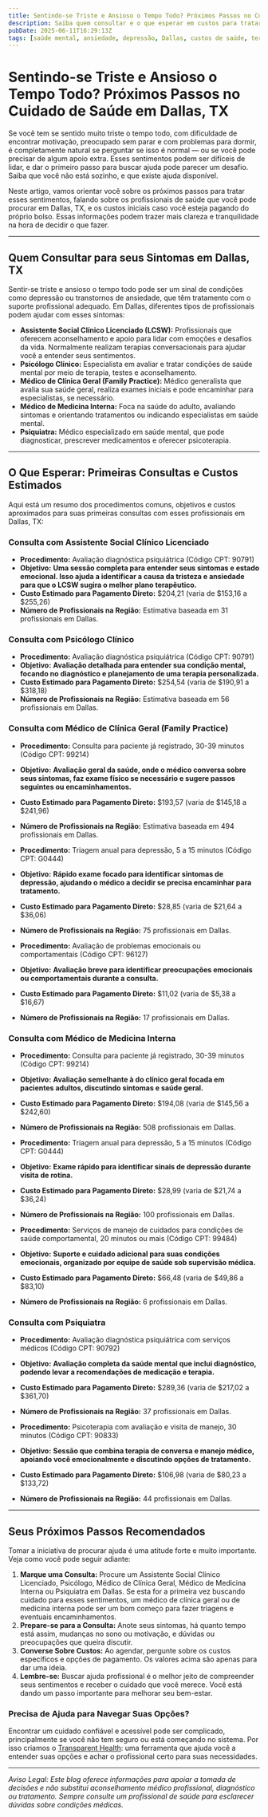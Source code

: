 ```yaml
---
title: Sentindo-se Triste e Ansioso o Tempo Todo? Próximos Passos no Cuidado de Saúde em Dallas, TX  
description: Saiba quem consultar e o que esperar em custos para tratar tristeza e ansiedade constantes em Dallas, TX, com orientações claras para obter ajuda.  
pubDate: 2025-06-11T16:29:13Z  
tags: [saúde mental, ansiedade, depressão, Dallas, custos de saúde, terapia, psiquiatria]  
---
```


# Sentindo-se Triste e Ansioso o Tempo Todo? Próximos Passos no Cuidado de Saúde em Dallas, TX

Se você tem se sentido muito triste o tempo todo, com dificuldade de encontrar motivação, preocupado sem parar e com problemas para dormir, é completamente natural se perguntar se isso é normal — ou se você pode precisar de algum apoio extra. Esses sentimentos podem ser difíceis de lidar, e dar o primeiro passo para buscar ajuda pode parecer um desafio. Saiba que você não está sozinho, e que existe ajuda disponível.

Neste artigo, vamos orientar você sobre os próximos passos para tratar esses sentimentos, falando sobre os profissionais de saúde que você pode procurar em Dallas, TX, e os custos iniciais caso você esteja pagando do próprio bolso. Essas informações podem trazer mais clareza e tranquilidade na hora de decidir o que fazer.

---

## Quem Consultar para seus Sintomas em Dallas, TX

Sentir-se triste e ansioso o tempo todo pode ser um sinal de condições como depressão ou transtornos de ansiedade, que têm tratamento com o suporte profissional adequado. Em Dallas, diferentes tipos de profissionais podem ajudar com esses sintomas:

- **Assistente Social Clínico Licenciado (LCSW):** Profissionais que oferecem aconselhamento e apoio para lidar com emoções e desafios da vida. Normalmente realizam terapias conversacionais para ajudar você a entender seus sentimentos.
- **Psicólogo Clínico:** Especialista em avaliar e tratar condições de saúde mental por meio de terapia, testes e aconselhamento.
- **Médico de Clínica Geral (Family Practice):** Médico generalista que avalia sua saúde geral, realiza exames iniciais e pode encaminhar para especialistas, se necessário.
- **Médico de Medicina Interna:** Foca na saúde do adulto, avaliando sintomas e orientando tratamentos ou indicando especialistas em saúde mental.
- **Psiquiatra:** Médico especializado em saúde mental, que pode diagnosticar, prescrever medicamentos e oferecer psicoterapia.

---

## O Que Esperar: Primeiras Consultas e Custos Estimados

Aqui está um resumo dos procedimentos comuns, objetivos e custos aproximados para suas primeiras consultas com esses profissionais em Dallas, TX:

### Consulta com Assistente Social Clínico Licenciado

- **Procedimento:** Avaliação diagnóstica psiquiátrica (Código CPT: 90791)  
- **Objetivo:** **Uma sessão completa para entender seus sintomas e estado emocional. Isso ajuda a identificar a causa da tristeza e ansiedade para que o LCSW sugira o melhor plano terapêutico.**  
- **Custo Estimado para Pagamento Direto:** $204,21 (varia de $153,16 a $255,26)  
- **Número de Profissionais na Região:** Estimativa baseada em 31 profissionais em Dallas.

### Consulta com Psicólogo Clínico

- **Procedimento:** Avaliação diagnóstica psiquiátrica (Código CPT: 90791)  
- **Objetivo:** **Avaliação detalhada para entender sua condição mental, focando no diagnóstico e planejamento de uma terapia personalizada.**  
- **Custo Estimado para Pagamento Direto:** $254,54 (varia de $190,91 a $318,18)  
- **Número de Profissionais na Região:** Estimativa baseada em 56 profissionais em Dallas.

### Consulta com Médico de Clínica Geral (Family Practice)

- **Procedimento:** Consulta para paciente já registrado, 30-39 minutos (Código CPT: 99214)  
- **Objetivo:** **Avaliação geral da saúde, onde o médico conversa sobre seus sintomas, faz exame físico se necessário e sugere passos seguintes ou encaminhamentos.**  
- **Custo Estimado para Pagamento Direto:** $193,57 (varia de $145,18 a $241,96)  
- **Número de Profissionais na Região:** Estimativa baseada em 494 profissionais em Dallas.

- **Procedimento:** Triagem anual para depressão, 5 a 15 minutos (Código CPT: G0444)  
- **Objetivo:** **Rápido exame focado para identificar sintomas de depressão, ajudando o médico a decidir se precisa encaminhar para tratamento.**  
- **Custo Estimado para Pagamento Direto:** $28,85 (varia de $21,64 a $36,06)  
- **Número de Profissionais na Região:** 75 profissionais em Dallas.

- **Procedimento:** Avaliação de problemas emocionais ou comportamentais (Código CPT: 96127)  
- **Objetivo:** **Avaliação breve para identificar preocupações emocionais ou comportamentais durante a consulta.**  
- **Custo Estimado para Pagamento Direto:** $11,02 (varia de $5,38 a $16,67)  
- **Número de Profissionais na Região:** 17 profissionais em Dallas.

### Consulta com Médico de Medicina Interna

- **Procedimento:** Consulta para paciente já registrado, 30-39 minutos (Código CPT: 99214)  
- **Objetivo:** **Avaliação semelhante à do clínico geral focada em pacientes adultos, discutindo sintomas e saúde geral.**  
- **Custo Estimado para Pagamento Direto:** $194,08 (varia de $145,56 a $242,60)  
- **Número de Profissionais na Região:** 508 profissionais em Dallas.

- **Procedimento:** Triagem anual para depressão, 5 a 15 minutos (Código CPT: G0444)  
- **Objetivo:** **Exame rápido para identificar sinais de depressão durante visita de rotina.**  
- **Custo Estimado para Pagamento Direto:** $28,99 (varia de $21,74 a $36,24)  
- **Número de Profissionais na Região:** 100 profissionais em Dallas.

- **Procedimento:** Serviços de manejo de cuidados para condições de saúde comportamental, 20 minutos ou mais (Código CPT: 99484)  
- **Objetivo:** **Suporte e cuidado adicional para suas condições emocionais, organizado por equipe de saúde sob supervisão médica.**  
- **Custo Estimado para Pagamento Direto:** $66,48 (varia de $49,86 a $83,10)  
- **Número de Profissionais na Região:** 6 profissionais em Dallas.

### Consulta com Psiquiatra

- **Procedimento:** Avaliação diagnóstica psiquiátrica com serviços médicos (Código CPT: 90792)  
- **Objetivo:** **Avaliação completa da saúde mental que inclui diagnóstico, podendo levar a recomendações de medicação e terapia.**  
- **Custo Estimado para Pagamento Direto:** $289,36 (varia de $217,02 a $361,70)  
- **Número de Profissionais na Região:** 37 profissionais em Dallas.

- **Procedimento:** Psicoterapia com avaliação e visita de manejo, 30 minutos (Código CPT: 90833)  
- **Objetivo:** **Sessão que combina terapia de conversa e manejo médico, apoiando você emocionalmente e discutindo opções de tratamento.**  
- **Custo Estimado para Pagamento Direto:** $106,98 (varia de $80,23 a $133,72)  
- **Número de Profissionais na Região:** 44 profissionais em Dallas.

---

## Seus Próximos Passos Recomendados

Tomar a iniciativa de procurar ajuda é uma atitude forte e muito importante. Veja como você pode seguir adiante:

1. **Marque uma Consulta:** Procure um Assistente Social Clínico Licenciado, Psicólogo, Médico de Clínica Geral, Médico de Medicina Interna ou Psiquiatra em Dallas. Se esta for a primeira vez buscando cuidado para esses sentimentos, um médico de clínica geral ou de medicina interna pode ser um bom começo para fazer triagens e eventuais encaminhamentos.
2. **Prepare-se para a Consulta:** Anote seus sintomas, há quanto tempo está assim, mudanças no sono ou motivação, e dúvidas ou preocupações que queira discutir.
3. **Converse Sobre Custos:** Ao agendar, pergunte sobre os custos específicos e opções de pagamento. Os valores acima são apenas para dar uma ideia.
4. **Lembre-se:** Buscar ajuda profissional é o melhor jeito de compreender seus sentimentos e receber o cuidado que você merece. Você está dando um passo importante para melhorar seu bem-estar.

### Precisa de Ajuda para Navegar Suas Opções?

Encontrar um cuidado confiável e acessível pode ser complicado, principalmente se você não tem seguro ou está começando no sistema. Por isso criamos o [Transparent Health](https://transparenthealth.ai): uma ferramenta que ajuda você a entender suas opções e achar o profissional certo para suas necessidades.

---

*Aviso Legal: Este blog oferece informações para apoiar a tomada de decisões e não substitui aconselhamento médico profissional, diagnóstico ou tratamento. Sempre consulte um profissional de saúde para esclarecer dúvidas sobre condições médicas.*